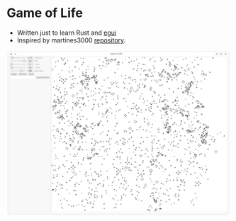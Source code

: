 # Game of Life
- Written just to learn Rust and [egui](https://github.com/emilk/egui)
- Inspired by martines3000 [repository](https://github.com/martines3000/cellular-automata-game-of-life).

![Screenshot](https://github.com/two-six/egui-Conway-s-Game-of-Life/blob/main/assets/screenshot.png "Screenshot")
